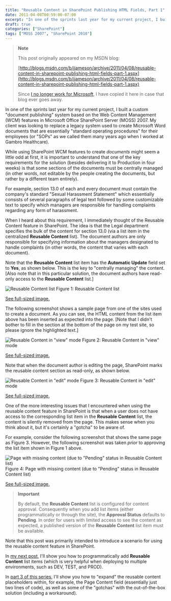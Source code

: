 ```yaml
---
title: "Reusable Content in SharePoint Publishing HTML Fields, Part 1"
date: 2011-04-08T00:59:00-07:00
excerpt: "In one of the sprints last year for my current project, I built a custom \"document publishing\" system based on the Web Content Management (WCM) features in Microsoft Office SharePoint Server (MOSS) 2007. My client was looking to replace a legacy system..."
draft: true
categories: ["SharePoint"]
tags: ["MOSS 2007", "SharePoint 2010"]
---
```


> **Note**
>
> This post originally appeared on my MSDN blog:
>
> [http://blogs.msdn.com/b/jjameson/archive/2011/04/08/reusable-content-in-sharepoint-publishing-html-fields-part-1.aspx](http://blogs.msdn.com/b/jjameson/archive/2011/04/08/reusable-content-in-sharepoint-publishing-html-fields-part-1.aspx)
>
> Since [I no longer work for Microsoft](/blog/jjameson/2011/09/02/last-day-with-microsoft), I have copied it here in case that blog                 ever goes away.

In one of the sprints last year for my current project, I built a custom "document         publishing" system based on the Web Content Management (WCM) features in Microsoft         Office SharePoint Server (MOSS) 2007. My client was looking to replace a legacy         system used to create Microsoft Word documents that are essentially "standard operating         procedures" for their employees (or "SOPs" as we called them many years ago when         I worked at Gambro Healthcare).

While using SharePoint WCM features to create *documents* might seem a little         odd at first, it is important to understand that one of the key requirements for         the solution (besides delivering it to Production in four weeks) is that some sections         of the documents must be centrally managed (in other words, not editable by the         people creating the documents, but rather by a different team entirely).

For example, section 13.0 of each and every document must contain the company's         standard "Sexual Harassment Statement" which essentially consists of several paragraphs         of legal text followed by some customizable text to specify which managers are responsible         for handling complaints regarding any form of harassment.

When I heard about this requirement, I immediately thought of the Reusable Content         feature in SharePoint. The idea is that the Legal department specifies the bulk         of the content for section 13.0 (via a list item in the centralized **Reusable
Content** list). The document authors are only responsible for specifying         information about the managers designated to handle complaints (in other words,         the content that varies with each document).

Note that the **Reusable Content** list item has the **Automatic
Update** field set to **Yes**, as shown below. This is the         key to "centrally managing" the content. [Also note that in this particular solution,         the document authors have read-only access to the **Reusable Content**         list.]

![Reusable Content list](https://www.technologytoolbox.com/blog/images/www_technologytoolbox_com/blog/jjameson/9/r_Reusable-Content-List.png)
Figure 1: Reusable Content list

[See full-sized image.](/blog/images/www_technologytoolbox_com/blog/jjameson/9/o_Reusable-Content-List.png)

The following screenshot shows a sample page from one of the sites used to create         a document. As you can see, the HTML content from the list item above has been inserted         as expected into the page. [Note that I didn't bother to fill in the section at         the bottom of the page on my test site, so please ignore the highlighted text.]

![Reusable Content in &quot;view&quot; mode](https://www.technologytoolbox.com/blog/images/www_technologytoolbox_com/blog/jjameson/9/r_Reusable-Content.png)
Figure 2: Reusable Content in "view" mode

[See full-sized image.](/blog/images/www_technologytoolbox_com/blog/jjameson/9/o_Reusable-Content.png)

Note that when the document author is editing the page, SharePoint marks the reusable         content section as read-only, as shown below.

![Reusable Content in &quot;edit&quot; mode](https://www.technologytoolbox.com/blog/images/www_technologytoolbox_com/blog/jjameson/9/r_Reusable-Content-edit-mode.png)
Figure 3: Reusable Content in "edit" mode

[See full-sized image.](/blog/images/www_technologytoolbox_com/blog/jjameson/9/o_Reusable-Content-edit-mode.png)

One of the more interesting issues that I encountered when using the reusable content         feature in SharePoint is that when a user does not have access to the corresponding         list item in the **Reusable Content** list, the content is silently         removed from the page. This makes sense when you think about it, but it's certainly         a "gotcha" to be aware of.

For example, consider the following screenshot that shows the same page as Figure         3. However, the following screenshot was taken *prior* to approving the list         item shown in Figure 1 above.

![Page with missing content (due to &quot;Pending&quot; status in Reusable Content list)](https://www.technologytoolbox.com/blog/images/www_technologytoolbox_com/blog/jjameson/9/r_Reusable-Content-missing-content.png)
Figure 4: Page with missing content (due to "Pending" status in Reusable Content
list)

[See full-sized image.](/blog/images/www_technologytoolbox_com/blog/jjameson/9/o_Reusable-Content-missing-content.png)

> **Important**
>
> By default, the **Reusable Content** list is configured for content approval. Consequently when you add list items (either programmatically or through the site), the **Approval Status** defaults to **Pending**. In order for users with limited access to see the content as expected, a published version of the **Reusable Content** list item must be available.

Note that this post was primarily intended to introduce a scenario for using the         reusable content feature in SharePoint.

In [my next post](/blog/jjameson/2011/04/13/reusable-content-in-sharepoint-publishing-html-fields-part-2), I'll show you how to programmatically add **Reusable Content** list items (which is very helpful when deploying to multiple environments,         such as DEV, TEST, and PROD).

In [part 3 of this series](/blog/jjameson/2011/04/14/reusable-content-in-sharepoint-publishing-html-fields-part-3), I'll show you how to "expand" the reusable content         placeholders within, for example, the Page Content field (essentially just two lines         of code), as well as some of the "gotchas" with the out-of-the-box solution (including         a workaround).

